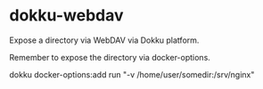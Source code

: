 # dokku-webdav

Expose a directory via WebDAV via Dokku platform.

Remember to expose the directory via docker-options.

dokku docker-options:add run "-v /home/user/somedir:/srv/nginx"

